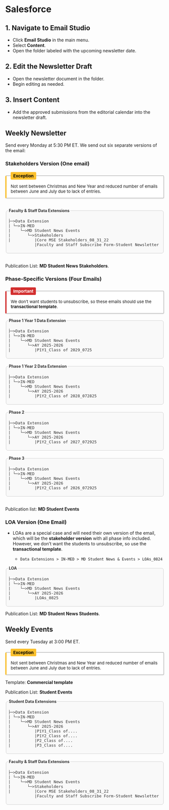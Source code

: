 

# Salesforce

## 1.  Navigate to Email Studio

- Click **Email Studio** in the main menu.
- Select **Content**.
- Open the folder labeled with the upcoming newsletter date.

## 2. Edit the Newsletter Draft

- Open the newsletter document in the folder.
- Begin editing as needed.

## 3. Insert Content

- Add the approved submissions from the editorial calendar into the newsletter draft.

## Weekly Newsletter

Send every Monday at 5:30 PM ET. We send out six separate versions of the email:

### Stakeholders Version (One email)

<fieldset style="
  border-left: 4px solid #fbc02d;
  background-color: #ffffff;
  padding: 1em;
  margin: 1em 0;
  box-shadow: 0 1px 3px rgba(0,0,0,0.1);
  border-radius: 4px;
  max-width: 700px;
  font-size: 0.95em;
">
  <legend style="
    font-weight: bold;
    color: #000000;
    background-color: #fbc02d;
    padding: 0.3em 0.6em;
    border-radius: 3px;
  ">
    Exception
  </legend>
  Not sent between Christmas and New Year and reduced number of emails between June and July due to lack of entries.
</fieldset>
<br>

<fieldset style="max-width: 500px; max-height:300px; color: #333333; font-size: 0.9em; border: 1px solid #ccc; border-radius: 6px; padding: 0.5em; background: #f9f9f9; overflow-x: auto;">
  <legend style="font-weight: bold;">Faculty & Staff Data Extensions</legend>

<pre>
├─>Data Extension
| └─>IN-MED
|    └─>MD Student News Events
|       └─>Stakeholders
|          |Core MSE Stakeholders_08_31_22
           |Faculty and Staff Subscribe Form-Student Newsletter
</pre>
</fieldset> 
<br>

Publication List: **MD Student News Stakeholders**.

### Phase-Specific Versions (Four Emails)
<fieldset style="
  border-left: 4px solid #d32f2f;
  background-color: #ffffff;
  padding: 1em;
  margin: 1em 0;
  border-radius: 4px;
  box-shadow: 0 1px 3px rgba(0,0,0,0.1);
  max-width: 700px;
  width: 100%;
  box-sizing: border-box;
  font-size: 0.95em;
">
  <legend style="
    font-weight: bold;
    color: #ffffff;
    background-color: #d32f2f;
    padding: 0.3em 0.6em;
    border-radius: 3px;
  ">
    Important
  </legend>
  We don’t want students to unsubscribe, so these emails should use the <strong>transactional template</strong>.
</fieldset>

<fieldset style="max-width: 500px; max-height:300px; color: #333333; font-size: 0.9em; border: 1px solid #ccc; border-radius: 6px; padding: 0.5em; background: #f9f9f9; overflow-x: auto;">
  <legend style="font-weight: bold;">Phase 1 Year 1 Data Extension</legend>
  <pre>
├─>Data Extension
| └─>IN-MED
|    └─>MD Student News Events
|       └─>AY 2025-2026  
|          |P1Y1_Class of 2029_0725
</pre>
</fieldset>
<br>
<fieldset style="max-width: 500px; max-height:300px; color: #333333; font-size: 0.9em; border: 1px solid #ccc; border-radius: 6px; padding: 0.5em; background: #f9f9f9; overflow-x: auto;">
  <legend style="font-weight: bold;">Phase 1 Year 2 Data Extension</legend>
  <pre>
├─>Data Extension
| └─>IN-MED
|    └─>MD Student News Events
|       └─>AY 2025-2026  
|          |P1Y2_Class of 2028_072825
</pre>
</fieldset>
<br>
<fieldset style="max-width: 500px; max-height:300px; color: #333333; font-size: 0.9em; border: 1px solid #ccc; border-radius: 6px; padding: 0.5em; background: #f9f9f9; overflow-x: auto;">
  <legend style="font-weight: bold;">Phase 2</legend>
  <pre>
├─>Data Extension
| └─>IN-MED
|    └─>MD Student News Events
|       └─>AY 2025-2026  
|          |P1Y2_Class of 2027_072925
</pre>
</fieldset>
<br>
<fieldset style="max-width: 500px; max-height:300px; color: #333333; font-size: 0.9em; border: 1px solid #ccc; border-radius: 6px; padding: 0.5em; background: #f9f9f9; overflow-x: auto;">
  <legend style="font-weight: bold;">Phase 3</legend>
  <pre>
├─>Data Extension
| └─>IN-MED
|    └─>MD Student News Events
|       └─>AY 2025-2026  
|          |P1Y2_Class of 2026_072925
</pre>
</fieldset>
<br>

Publication list: **MD Student Events**
  
### LOA Version (One Email)

- LOAs are a special case and will need their own version of the email, which will be the **stakeholder version** with all phase info included. However, we don’t want the students to unsubscribe, so use the **transactional template**.

  - `Data Extensions > IN-MED > MD Student News & Events > LOAs_0824`

<fieldset style="max-width: 500px; max-height:300px; color: #333333; font-size: 0.9em; border: 1px solid #ccc; border-radius: 6px; padding: 0.5em; background: #f9f9f9; overflow-x: auto;">
  <legend style="font-weight: bold;">LOA</legend>
  <pre>
├─>Data Extension
| └─>IN-MED
|    └─>MD Student News Events
|       └─>AY 2025-2026  
|          |LOAs_0825
</pre>
</fieldset>

Publication List: **MD Student News Students**.

## Weekly Events

Send every Tuesday at 3:00 PM ET.
<fieldset style="
  border-left: 4px solid #fbc02d;
  background-color: #ffffff;
  padding: 1em;
  margin: 1em 0;
  box-shadow: 0 1px 3px rgba(0,0,0,0.1);
  border-radius: 4px;
  max-width: 700px;
  font-size: 0.95em;
">
  <legend style="
    font-weight: bold;
    color: #000000;
    background-color: #fbc02d;
    padding: 0.3em 0.6em;
    border-radius: 3px;
  ">
    Exception
  </legend>
  Not sent between Christmas and New Year and reduced number of emails between June and July due to lack of entries.
</fieldset>

Template: **Commercial template** 

Publication List: **Student Events**

  <fieldset style="max-width: 500px; max-height:300px; color: #333333; font-size: 0.9em; border: 1px solid #ccc; border-radius: 6px; padding: 0.5em; background: #f9f9f9; overflow-x: auto;">
  <legend style="font-weight: bold;">Student Data Extensions</legend>

<pre>
├─>Data Extension
| └─>IN-MED
|    └─>MD Student News Events
|       └─>AY 2025-2026  
|          |P1Y1_Class of....
|          |P1Y2_Class of....
|          |P2_Class of....
|          |P3_Class of....
</pre>
</fieldset>
<br>
<fieldset style="max-width: 500px; max-height:300px; color: #333333; font-size: 0.9em; border: 1px solid #ccc; border-radius: 6px; padding: 0.5em; background: #f9f9f9; overflow-x: auto;">
  <legend style="font-weight: bold;">Faculty & Staff Data Extensions</legend>

<pre>
├─>Data Extension
| └─>IN-MED
|    └─>MD Student News Events
|       └─>Stakeholders
|          |Core MSE Stakeholders_08_31_22
           |Faculty and Staff Subscribe Form-Student Newsletter
</pre>
</fieldset> 

